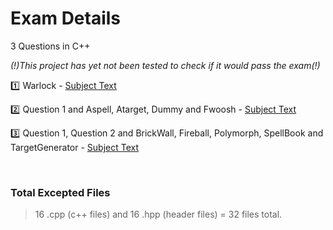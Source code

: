# Exam Details
3 Questions in C++

*(!)This project has yet not been tested to check if it would pass the exam(!)*

:one: Warlock - [Subject Text](https://github.com/myagjz/42-Exam_Rank_05/blob/main/cpp_module00/subject.en.txt)

:two: Question 1 and Aspell, Atarget, Dummy and Fwoosh - [Subject Text](https://github.com/myagjz/42-Exam_Rank_05/blob/main/cpp_module01/subject.en.txt)

:three: Question 1, Question 2 and BrickWall, Fireball, Polymorph, SpellBook and TargetGenerator - [Subject Text](https://github.com/myagjz/42-Exam_Rank_05/blob/main/cpp_module02/subject.en.txt)

<br>

### Total Excepted Files

> 16 .cpp (c++ files) and 16 .hpp (header files) = 32 files total.
